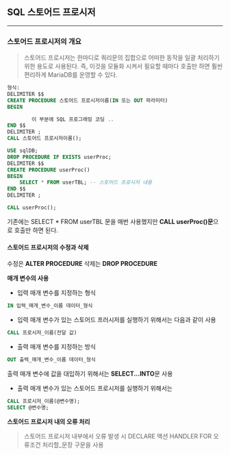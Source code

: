 ## SQL 스토어드 프로시저
___

### 스토어드 프로시저의 개요
> 스토어드 프로시저는 한마디로 쿼리문의 집합으로 어떠한 동작을 일괄 처리하기 위한 용도로 사용된다. 즉, 이것을 모듈화 시켜서 필요할 때마다 호출만 하면 훨씬 편리하게 MariaDB를 운영할 수 있다.

```sql
형식:
DELIMITER $$
CREATE PROCEDURE 스토어드 프로시저이름(IN 또는 OUT 파라미터)
BEGIN

        이 부분에 SQL 프로그래밍 코딩 ..
END $$
DELIMITER ;
CALL 스토어드 프로시저이름();
```

```sql
USE sqlDB;
DROP PROCEDURE IF EXISTS userProc;
DELIMITER $$
CREATE PROCEDURE userProc()
BEGIN
    SELECT * FROM userTBL; -- 스토어드 프로시저 내용
END $$
DELIMITER ;

CALL userProc();
```

기존에는 SELECT * FROM userTBL 문을 매번 사용했지만 **CALL userProc()문**으로 호출만 하면 된다.

#### 스토어드 프로시저의 수정과 삭제

수정은 **ALTER PROCEDURE**
삭제는 **DROP PROCEDURE**

**매개 변수의 사용**

- 입력 매개 변수를 지정하는 형식
```sql
IN 입력_매개_변수_이름 데이터_형식
```

- 입력 매개 변수가 있는 스토어드 프러시저를 실행하기 위해서는 다음과 같이 사용

```sql
CALL 프로시저_이름(전달 값)
```
- 출력 매개 변수를 지정하는 방식

```sql
OUT 출력_매개_변수_이름 데이터_형식
```

출력 매개 변수에 값을 대입하기 위해서는 **SELECT...INTO**문 사용

- 출력 매개 변수가 있는 스토어드 프로시저를 실행하기 위해서는
```sql
CALL 프로시저_이름(@변수명);
SELECT @변수명;
```

**스토어드 프로시저 내의 오류 처리**
> 스토어드 프로시저 내부에서 오류 발생 시 DECLARE 액션 HANDLER FOR 오류조건 처리할_문장 구문을 사용